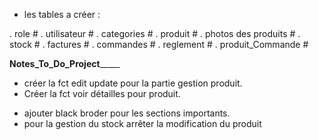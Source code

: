 - les tables a créer :

. role                  #
. utilisateur           #
. categories            #
. produit               #
. photos des produits   #
. stock                 #
. factures              #
. commandes             #
. reglement             #
. produit_Commande      #


____________________________Notes_To_Do_Project_________________________________

- créer la fct edit update pour la partie gestion produit.
- Créer la fct voir détailles pour produit.
<!-- - le problème de supprimer une sortante dans la partie de gestion du stock. -->
- ajouter black broder pour les sections importants.
- pour la gestion du stock arrêter la modification du produit